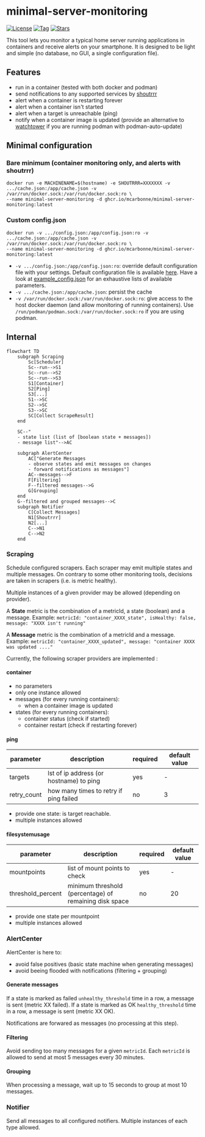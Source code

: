 # minimal-server-monitoring
[![License](https://img.shields.io/badge/License-MIT-blue.svg)](https://opensource.org/licenses/MIT)
[![Tag](https://img.shields.io/github/v/tag/mcarbonne/minimal-server-monitoring)](https://github.com/mcarbonne/minimal-server-monitoring/tags)
[![Stars](https://img.shields.io/github/stars/mcarbonne/minimal-server-monitoring.svg)](https://github.com/mcarbonne/minimal-server-monitoring)

This tool lets you monitor a typical home server running applications in containers and receive alerts on your smartphone. It is designed to be light and simple (no database, no GUI, a single configuration file).


## Features
- run in a container (tested with both docker and podman)
- send notifications to any supported services by [shoutrrr](https://containrrr.dev/shoutrrr/v0.8/services/overview/)
- alert when a container is restarting forever
- alert when a container isn't started
- alert when a target is unreachable (ping)
- notify when a container image is updated (provide an alternative to [watchtower](https://containrrr.dev/watchtower/) if you are running podman with podman-auto-update)

## Minimal configuration
### Bare minimum (container monitoring only, and alerts with shoutrrr)
```
docker run -e MACHINENAME=$(hostname) -e SHOUTRRR=XXXXXXX -v .../cache.json:/app/cache.json -v /var/run/docker.sock:/var/run/docker.sock:ro \
--name minimal-server-monitoring -d ghcr.io/mcarbonne/minimal-server-monitoring:latest
```

### Custom config.json
```
docker run -v .../config.json:/app/config.json:ro -v .../cache.json:/app/cache.json -v /var/run/docker.sock:/var/run/docker.sock:ro \
--name minimal-server-monitoring -d ghcr.io/mcarbonne/minimal-server-monitoring:latest
```

- `-v .../config.json:/app/config.json:ro`: override default configuration file with your settings. Default configuration file is available [here](docker_config.json). Have a look at [example_config.json](example_config.json) for an exhaustive lists of available parameters.
- `-v .../cache.json:/app/cache.json`: persist the cache
- `-v /var/run/docker.sock:/var/run/docker.sock:ro`: give access to the host docker daemon (and allow monitoring of running containers). Use `/run/podman/podman.sock:/var/run/docker.sock:ro` if you are using podman.

## Internal
```mermaid
flowchart TD
    subgraph Scraping
        Sc[Scheduler]
        Sc--run-->S1
        Sc--run-->S2
        Sc--run-->S3
        S1[Container]
        S2[Ping]
        S3[...]
        S1-->SC
        S2-->SC
        S3-->SC
        SC[Collect ScrapeResult]
    end

    SC--"
    - state list (list of [boolean state + messages])
    - message list"-->AC

    subgraph AlertCenter
        AC["Generate Messages
        - observe states and emit messages on changes
        - forward notifications as messages"]
        AC--messages-->F
        F[Filtering]
        F--filtered messages-->G
        G[Grouping]
    end
    G--filtered and grouped messages-->C
    subgraph Notifier
        C[Collect Messages]
        N1[Shoutrrr]
        N2[...]
        C-->N1
        C-->N2
    end
```

### Scraping
Schedule configured scrapers.
Each scraper may emit multiple states and multiple messages.
On contrary to some other monitoring tools, decisions are taken in scrapers (i.e. is metric healthy).

Multiple instances of a given provider may be allowed (depending on provider).

A **State** metric is the combination of a metricId, a state (boolean) and a message.
Example: `metricId: "container_XXXX_state", isHealthy: false, message: "XXXX isn't running"`

A **Message** metric is the combination of a metricId and a message.
Example: `metricId: "container_XXXX_updated", message: "container XXXX was updated ...."`

Currently, the following scraper providers are implemented :

#### container
- no parameters
- only one instance allowed
- messages (for every running containers):
  - when a container image is updated
- states (for every running containers):
  - container status (check if started)
  - container restart (check if restarting forever)

#### ping
|parameter|description|required|default value|
|-----|-----------|--------|-------------|
|targets|lst of ip address (or hostname) to ping|yes|-|
|retry_count|how many times to retry if ping failed|no|3|

- provide one state: is target reachable.
- multiple instances allowed

#### filesystemusage
|parameter|description|required|default value|
|-----|-----------|--------|-------------|
|mountpoints|list of mount points to check|yes|-|
|threshold_percent|minimum threshold (percentage) of remaining disk space|no|20|

- provide one state per mountpoint
- multiple instances allowed

### AlertCenter
AlertCenter is here to:
- avoid false positives (basic state machine when generating messages)
- avoid beeing flooded with notifications (filtering + grouping)

#### Generate messages
If a state is marked as failed `unhealthy_threshold` time in a row, a message is sent (metric XX failed).
If a state is marked as OK `healthy_threshold` time in a row, a message is sent (metric XX OK).

Notifications are forwared as messages (no processing at this step).

#### Filtering
Avoid sending too many messages for a given `metricId`.
Each `metricId` is allowed to send at most 5 messages every 30 minutes.

#### Grouping
When processing a message, wait up to 15 seconds to group at most 10 messages.

### Notifier
Send all messages to all configured notifiers.
Multiple instances of each type allowed.